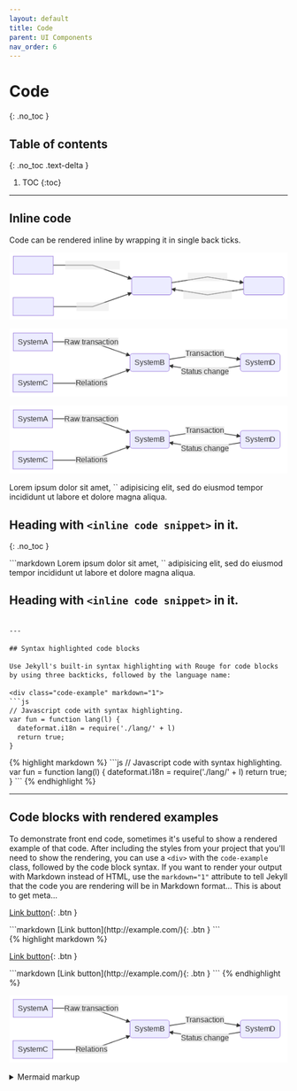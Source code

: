```yaml
---
layout: default
title: Code
parent: UI Components
nav_order: 6
---
```


<!-- prettier-ignore-start -->
# Code
{: .no_toc }
<!-- prettier-ignore-end -->

<!-- prettier-ignore-start -->
## Table of contents
{: .no_toc .text-delta }
<!-- prettier-ignore-end -->

<!-- prettier-ignore-start -->

1. TOC
{:toc}
<!-- prettier-ignore-end -->

---

## Inline code

Code can be rendered inline by wrapping it in single back ticks.

![~mermaid diagram 1~](/assets/docs_ui-components_code-md-1.svg)

![~mermaid diagram 2~](/assets/docs_ui-components_code-md-1.png)

![~mermaid diagram 3~](../../assets/docs_ui-components_code-md-1.png)

<div class="code-example" markdown="1">
Lorem ipsum dolor sit amet, `<inline code snippet>` adipisicing elit, sed do eiusmod tempor incididunt ut labore et dolore magna aliqua.

## Heading with `<inline code snippet>` in it.

{: .no_toc }

</div>
```markdown
Lorem ipsum dolor sit amet, `<inline code snippet>` adipisicing elit, sed do eiusmod tempor incididunt ut labore et dolore magna aliqua.

## Heading with `<inline code snippet>` in it.

````

---

## Syntax highlighted code blocks

Use Jekyll's built-in syntax highlighting with Rouge for code blocks by using three backticks, followed by the language name:

<div class="code-example" markdown="1">
```js
// Javascript code with syntax highlighting.
var fun = function lang(l) {
  dateformat.i18n = require('./lang/' + l)
  return true;
}
````

</div>
{% highlight markdown %}
```js
// Javascript code with syntax highlighting.
var fun = function lang(l) {
  dateformat.i18n = require('./lang/' + l)
  return true;
}
```
{% endhighlight %}

---

## Code blocks with rendered examples

To demonstrate front end code, sometimes it's useful to show a rendered example of that code. After including the styles from your project that you'll need to show the rendering, you can use a `<div>` with the `code-example` class, followed by the code block syntax. If you want to render your output with Markdown instead of HTML, use the `markdown="1"` attribute to tell Jekyll that the code you are rendering will be in Markdown format... This is about to get meta...

<div class="code-example" markdown="1">

<div class="code-example" markdown="1">

[Link button](http://example.com/){: .btn }

</div>
```markdown
[Link button](http://example.com/){: .btn }
```

</div>
{% highlight markdown %}
<div class="code-example" markdown="1">

[Link button](http://example.com/){: .btn }

</div>
```markdown
[Link button](http://example.com/){: .btn }
```
{% endhighlight %}




<!-- generated by mermaid compile action - START -->
![~mermaid diagram 1~](/assets/docs_ui-components_code-md-1.png)
<details>
  <summary>Mermaid markup</summary>

```mermaid
graph LR
    A[SystemA] -->|Raw transaction| B(SystemB)
    C[SystemC] -->|Relations| B
    B -->|Transaction| D(SystemD)
    D -->|Status change| B
```

</details>
<!-- generated by mermaid compile action - END -->
